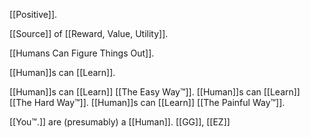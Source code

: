 [[Positive]].

[[Source]] of [[Reward, Value, Utility]].

[[Humans Can Figure Things Out]].

[[Human]]s can [[Learn]].

[[Human]]s can [[Learn]] [[The Easy Way™]].
[[Human]]s can [[Learn]] [[The Hard Way™]].
[[Human]]s can [[Learn]] [[The Painful Way™]].

[[You™.]] are (presumably) a [[Human]].
[[GG]], [[EZ]]